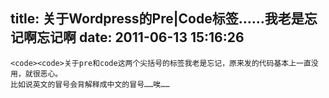 title: 关于Wordpress的Pre|Code标签……我老是忘记啊忘记啊
date: 2011-06-13 15:16:26
---

 

    <code><code>关于pre和code这两个尖括号的标签我老是忘记，原来发的代码基本上一直没用，就很恶心。
    比如说英文的冒号会背解释成中文的冒号……唉……

</code> </code>
